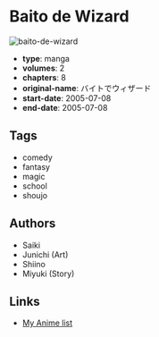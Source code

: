 # Baito de Wizard

![baito-de-wizard](https://cdn.myanimelist.net/images/manga/3/135221.jpg)

-   **type**: manga
-   **volumes**: 2
-   **chapters**: 8
-   **original-name**: バイトでウィザード
-   **start-date**: 2005-07-08
-   **end-date**: 2005-07-08

## Tags

-   comedy
-   fantasy
-   magic
-   school
-   shoujo

## Authors

-   Saiki
-   Junichi (Art)
-   Shiino
-   Miyuki (Story)

## Links

-   [My Anime list](https://myanimelist.net/manga/78067/Baito_de_Wizard)
